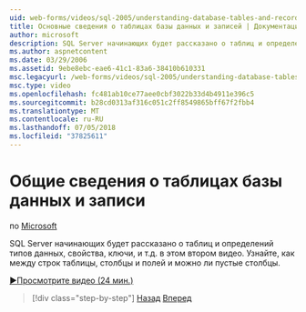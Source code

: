```yaml
---
uid: web-forms/videos/sql-2005/understanding-database-tables-and-records
title: Основные сведения о таблицах базы данных и записей | Документация Майкрософт
author: microsoft
description: SQL Server начинающих будет рассказано о таблиц и определений типов данных, свойства, ключи, и т.д. в этом втором видео. Узнайте, как строки таблицы, столбцы,...
ms.author: aspnetcontent
ms.date: 03/29/2006
ms.assetid: 9ebe8ebc-eae6-41c1-83a6-38410b610331
msc.legacyurl: /web-forms/videos/sql-2005/understanding-database-tables-and-records
msc.type: video
ms.openlocfilehash: fc481ab10ce77aee0cbf3022b33d4b4911e396c5
ms.sourcegitcommit: b28cd0313af316c051c2ff8549865bff67f2fbb4
ms.translationtype: MT
ms.contentlocale: ru-RU
ms.lasthandoff: 07/05/2018
ms.locfileid: "37825611"
---
```

<a name="understanding-database-tables-and-records"></a>Общие сведения о таблицах базы данных и записи
====================
по [Microsoft](https://github.com/microsoft)

SQL Server начинающих будет рассказано о таблиц и определений типов данных, свойства, ключи, и т.д. в этом втором видео. Узнайте, как между строк таблицы, столбцы и полей и можно ли пустые столбцы.

[&#9654;Просмотрите видео (24 мин.)](https://channel9.msdn.com/Blogs/ASP-NET-Site-Videos/understanding-database-tables-and-records)

> [!div class="step-by-step"]
> [Назад](what-is-a-database.md)
> [Вперед](more-about-column-data-types-and-other-properties.md)
